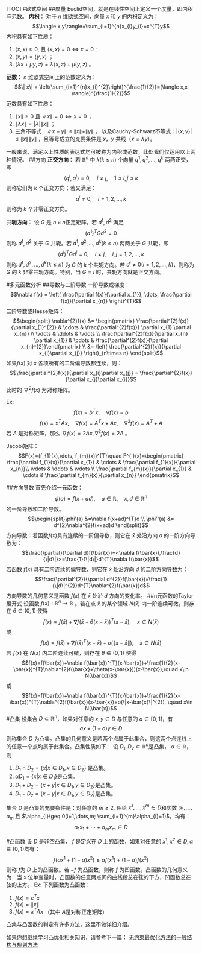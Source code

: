 ﻿[TOC]
#欧式空间
##度量
Euclid空间，就是在线性空间上定义一个度量，即内积与范数。
**内积**：
对于 $n$ 维欧式空间，向量 $x$ 和 $y$ 的内积定义为：
$$\langle x,y\rangle=\sum_{i=1}^{n}x_{i}y_{i}=x^{T}y$$ 内积具有如下性质：

 1. $\langle x,x\rangle\geq 0$, 且 $\langle x,x \rangle = 0 \iff x=0$ ;
 2. $\langle x,y\rangle = \langle y,x\rangle$ ；
 3. $\langle \lambda x+\mu y, z\rangle = \lambda\langle x,z\rangle + \mu\langle y,z\rangle$ 。

**范数**：
$n$ 维欧式空间上的范数定义为：
$$\| x\| = \left(\sum_{i=1}^{n}x_{i}^{2}\right)^{\frac{1}{2}}=(\langle x,x \rangle)^{\frac{1}{2}}$$
范数具有如下性质：

 1. $\|x\|\geq 0$ 且 $\|x\|=0\iff x=0$ ；
 2. $\|\lambda x\|=|\lambda|\|x\|$ ；
 3. 三角不等式：$\|x+y\|\leq \|x\| + \|y\|$ ， 以及Cauchy-Schwarz不等式：$|\langle x,y \rangle|\leq \|x\| \|y\|$ ，且等号成立的充要条件是 $x$，$y$ 共线（$x=\lambda y$）。

一般来说，满足以上性质的表达式均可被称为内积或范数，此处我们仅运用以上两种情况。
##方向
**正交方向**：
若 $\mathbb{R}^{n}$ 中 $k(k\leq n)$ 个向量 $q^{1}, q^{2},\dots,q^{k}$ 两两正交，即
$$\langle q^{i}, q^{j}\rangle=0,\quad i\neq j,\quad 1\leq i, j\leq k$$则称它们为 $k$ 个正交方向；若又满足：
$$q^{i}\neq 0,\quad i=1,2,\dots,k$$则称为 $k$ 个非零正交方向。

**共轭方向**：
设 $G$ 是 $n\times n$正定矩阵。若 $d^{1}, d^{2}$ 满足 $$(d^{1})^{T}Gd^{2}=0$$则称 $d^{1}, d^{2}$ 关于 $G$ 共轭。若 $d^{1}, d^{2}, \dots, d^{k} (k\leq n)$ 两两关于 $G$ 共轭，即
$$(d^{i})^{T}Gd^{j}=0,\quad i\neq j,\quad i,j=1,2,\dots,k$$则称 $d^{1}, d^{2}, \dots, d^{k} (k\leq n)$ 为 $G$ 的 $k$ 个共轭方向。若 $d^{i}\neq 0 (i=1,2,\dots,k)$，则称为 $G$ 的 $k$ 非零共轭方向。特别，当 $G=I$ 时，共轭方向就是正交方向。

#多元函数分析
##导数与二阶导数
一阶导数或梯度：
$$\nabla f(x) = \left( \frac{\partial f(x)}{\partial x_{1}}, \dots, \frac{\partial f(x)}{\partial x_{n}} \right)^{T}$$
二阶导数或Hesse矩阵：
$$\begin{split} \nabla^{2}f(x) &= \begin{pmatrix} \frac{\partial^{2}f(x)}{\partial x_{1}^{2}} & \cdots & \frac{\partial^{2}f(x)}{ \partial x_{1} \partial x_{n}} \\ \vdots & \ddots & \vdots \\  \frac{\partial^{2}f(x)}{\partial x_{n} \partial x_{1}} & \cdots & \frac{\partial^{2}f(x)}{\partial x_{n}^{2}}\end{pmatrix} \\ &= \left( \frac{\partial^{2}f(x)}{\partial x_{i}\partial x_{j}} \right)_{n\times n} \end{split}$$ 如果$f(x)$ 对 $x$ 各项所有的二阶偏导数都连续，则：
$$\frac{\partial^{2}f(x)}{\partial x_{i}\partial x_{j}} = \frac{\partial^{2}f(x)}{\partial x_{j}\partial x_{i}}$$ 此时的 $\nabla^{2}f(x)$ 为对称矩阵。

Ex:
$$f(x)=b^{T}x,\quad \nabla f(x)=b$$
$$f(x)= x^{T}Ax,\quad \nabla f(x)= A^{T}x+Ax,\quad \nabla^{2}f(x)=A^{T}+A$$ 若 $A$ 是对称矩阵，那么 $\nabla f(x)= 2Ax, \nabla^{2}f(x)=2A$ 。

Jacobi矩阵：
$$F(x)=(f_{1}(x),\dots, f_{m}(x))^{T}\quad F^{'}(x)=\begin{pmatrix} \frac{\partial f_{1}(x)}{\partial x_{1}} & \cdots & \frac{\partial f_{1}(x)}{\partial x_{n}}\\ \vdots & \ddots & \vdots \\ \frac{\partial f_{m}(x)}{\partial x_{1}} & \cdots & \frac{\partial f_{m}(x)}{\partial x_{n}} \end{pmatrix}$$

##方向导数
首先介绍一元函数：
$$\phi(a)=f(x+ad),\quad a\in\mathbb{R},\quad x,d\in\mathbb{R}^{n}$$ 的一阶导数和二阶导数。
$$\begin{split}\phi'(a) &=\nabla f(x+ad)^{T}d \\ \phi''(a) &= d^{2}\nabla^{2}f(x+ad)d \end{split}$$
方向导数：若函数$f(x)$具有连续的一阶偏导数，则它在 $\bar{x}$ 处沿方向 $d$ 的一阶方向导数为：
$$\frac{\partial}{\partial d}f(\bar{x})=<\nabla f(\bar{x}),\frac{d}{\|d\|}>=\frac{1}{\|d\|}d^{T}\nabla f(\bar{x})$$ 若函数 $f(x)$ 具有二阶连续的偏导数，则它在 $\bar{x}$ 处沿方向 $d$ 的二阶方向导数为：
$$\frac{\partial^{2}}{\partial d^{2}}f(\bar{x})=\frac{1}{\|d\|^{2}}d^{T}\nabla^{2}f(\bar{x})d$$
方向导数的几何意义是函数 $f(x)$ 在 $\bar{x}$ 处沿 $d$ 方向的变化率。
##n元函数的Taylor展开式
设函数 $f(x):\mathbb{R}^{n}\to\mathbb{R}$ 。若在点 $\bar{x}$ 的某个领域 $N(\bar{x})$ 内一阶连续可微，则存在 $\theta\in(0,1)$ 使得
$$f(x)=f(\bar{x})+\nabla f(\bar{x}+\theta(x-\bar{x}))^{T}(x-\bar{x}), \quad x\in N(\bar{x})$$或
$$f(x)=f(\bar{x})+\nabla f(\bar{x})^{T}(x-\bar{x})+o(\|x-\bar{x}\|),\quad x\in  N(\bar{x})$$
若 $f(x)$ 在 $N(\bar{x})$ 内二阶连续可微，则存在 $\theta\in(0,1)$ 使得
$$f(x)=f(\bar{x})+\nabla f(\bar{x})^{T}(x-\bar{x})+\frac{1}{2}(x-\bar{x})^{T}\nabla^{2}f(\bar{x}+\theta(x-\bar{x}))(x-\bar{x}),\quad x\in  N(\bar{x})$$或
$$f(x)=f(\bar{x})+\nabla f(\bar{x})^{T}(x-\bar{x})+\frac{1}{2}(x-\bar{x})^{T}\nabla^{2}f(\bar{x})(x-\bar{x})+o(\|x-\bar{x}\|^{2}), \quad x\in  N(\bar{x})$$
#凸集
设集合 $D\subset\mathbb{R}^{n}$，如果对任意的 $x,y\in D$ 与任意的 $a\in[0,1]$，有
$$ax+(1-a)y\in D$$则称集合 $D$ 为凸集。凸集的几何意义是若两个点属于此集合，则这两个点连线上的任意一个点均属于此集合。凸集性质如下：
设 $D_{1}, D_{2}\subset \mathbb{R}^{n}$是凸集， $\alpha\in\mathbb{R}$， 则

 1. $D_{1}\cap D_{2}=\{x|x\in D_{1}, x\in D_{2}\}$ 是凸集。
 2. $\alpha D_{1}=\{x|x\in D_{1}\}$是凸集。
 3. $D_{1}+D_{2}=\{x+y|x\in D_{1}, y\in D_{2}\}$是凸集。
 4. $D_{1}-D_{2}=\{x-y|x\in D_{1}, y\in D_{2}\}$是凸集。

集合 $D$ 是凸集的充要条件是：对任意的 $m\geq 2$, 任给 $x^{1},\dots,x^{m}\in D$和实数 $\alpha_{1},\dots,\alpha_{m}$ 且 $\alpha_{i}\geq 0(i=1,\dots,m; \sum_{i=1}^{m}\alpha_{i}=1)$，均有：
$$\alpha_{1}x_{1}+\cdots+\alpha_{m}x_{m}\in D$$

#凸函数
设 $D$ 是非空凸集， $f$ 是定义在 $D$ 上的函数，如果对任意的 $x^{1},x^{2}\in D, \alpha\in(0,1)$均有：
$$f(\alpha x^{1}+(1-\alpha)x^{2})\leq \alpha f(x^{1})+(1-\alpha)f(x^{2})$$ 则称 $f$为 $D$ 上的凸函数。若 $-f$ 为凸函数，则称 $f$ 为凹函数。凸函数的几何意义为：当 $x$ 位单变量时，凸函数的任意两点间的曲线段总在弦的下方，凹函数总在弦的上方。
Ex: 下列函数为凸函数：

 1. $f(x) = c^{T}x$
 2. $f(x)=\|x\|$
 3. $f(x)=x^{T}Ax$ （其中 $A$是对称正定矩阵）

凸集与凸函数的判定有许多方法，这里不做详细介绍。

如果你想继续学习凸优化相关知识，请参考下一篇： [无约束最优化方法的一般结构与规划方法](http://blog.csdn.net/philthinker/article/details/78191864)

